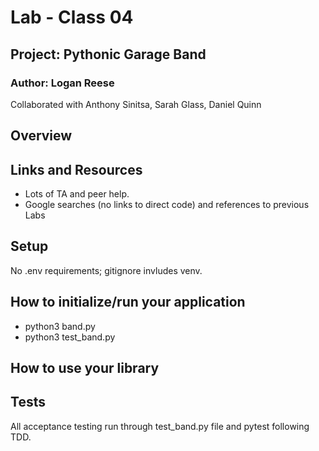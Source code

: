 # Lab - Class 04
## Project: Pythonic Garage Band
### Author: Logan Reese
Collaborated with Anthony Sinitsa, Sarah Glass, Daniel Quinn
## Overview

## Links and Resources
* Lots of TA and peer help.
* Google searches (no links to direct code) and references to previous Labs
## Setup
No .env requirements; gitignore invludes venv.
## How to initialize/run your application
* python3 band.py
* python3 test_band.py
## How to use your library

## Tests
All acceptance testing run through test_band.py file and pytest following TDD.